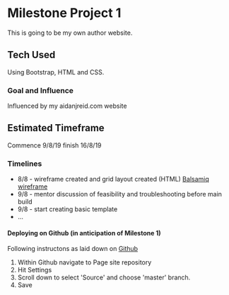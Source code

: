 # Milestone Project 1

This is going to be my own author website.

## Tech Used

Using Bootstrap, HTML and CSS.

### Goal and Influence

Influenced by my aidanjreid.com website

## Estimated Timeframe

Commence 9/8/19
finish 16/8/19

### Timelines

* 8/8 - wireframe created and grid layout created (HTML) [Balsamiq wireframe](https://balsamiq.cloud/s27rxce/p1yv5wk)
* 9/8 - mentor discussion of feasibility and troubleshooting before main build
* 9/8 - start creating basic template
* ...

#### Deploying on Github (in anticipation of Milestone 1)

Following instructons as laid down on [Github](https://help.github.com/en/articles/configuring-a-publishing-source-for-github-pages)

1. Within Github navigate to Page site repository
2. Hit Settings
3. Scroll down to select 'Source' and choose 'master' branch.
4. Save